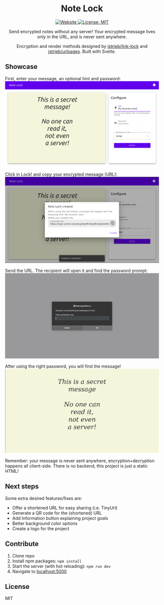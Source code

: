
<p align="center">
    <!-- <img alt="mytag" height="128" src="./assets/icon.png"> -->
    <h1 align="center">Note Lock</h1>
</p>

<p align="center">
  <a aria-label="Website" href="https://f.gior.ar/note-lock" target="_blank">
    <img alt="Website" src="https://img.shields.io/website?down_color=red&down_message=offline&style=flat-square&up_message=up&url=https%3A%2F%2Ffranco.giordano.ar%2Fnote-lock" />
  </a>
  <a aria-label="License" href="https://github.com/franco-giordano/note-lock/blob/main/LICENSE" target="_blank">
    <img alt="License: MIT" src="https://img.shields.io/github/license/franco-giordano/note-lock?style=flat-square" target="_blank" />
  </a>
</p>

<p align="center">
Send encrypted notes without any server! Your encrypted message lives only in the URL, and is never sent anywhere.
</p>
<p align="center">
Encryption and render methods designed by <a href="https://github.com/jstrieb/link-lock">jstrieb/link-lock</a> and <a href="https://github.com/jstrieb/urlpages">jstrieb/urlpages</a>. Built with Svelte.
</p>

## Showcase
First, enter your message, an optional hint and password:
![First step](./assets/step1.png)

Click in Lock! and copy your encrypted message (URL):
![Second step](./assets/step2.png)

Send the URL. The recipient will open it and find the password prompt: 
![Third step](./assets/step3.png)

After using the right password, you will find the message!
![Fourth step](./assets/step4.png)

Remember: your message is never sent anywhere, encryption+decryption happens all client-side. There is no backend, this project is just a static HTML!

## Next steps

Some extra desired features/fixes are:
- Offer a shortened URL for easy sharing (i.e. TinyUrl)
- Generate a QR code for the (shortened) URL
- Add Information button explaining project goals
- Better background color options
- Create a logo for the project

## Contribute

1. Clone repo
2. Install npm packages: `npm install`
3. Start the server (with hot reloading): `npm run dev`
4. Navigate to [localhost:5000](http://localhost:5000)

<!-- 
## Next steps

You can see our to-do list in [this project](https://github.com/franco-giordano/note-lock). Feel free to work on any of these issues! -->

## License

MIT
